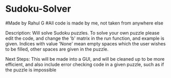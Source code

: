 # Sudoku-Solver

#Made by Rahul G
#All code is made by me, not taken from anywhere else

Description:
Will solve Sudoku puzzles. To solve your own puzzle please edit the code, and change the 'b' matrix in the run function, and example is given. Indices with value 'None' mean empty spaces which the user wishes to be filled, other spaces are given in the puzzle. 

Next Steps:
This will be made into a GUI, and will be cleaned up to be more efficient, and also include error checking code in a given puzzle, such as if the puzzle is impossible
